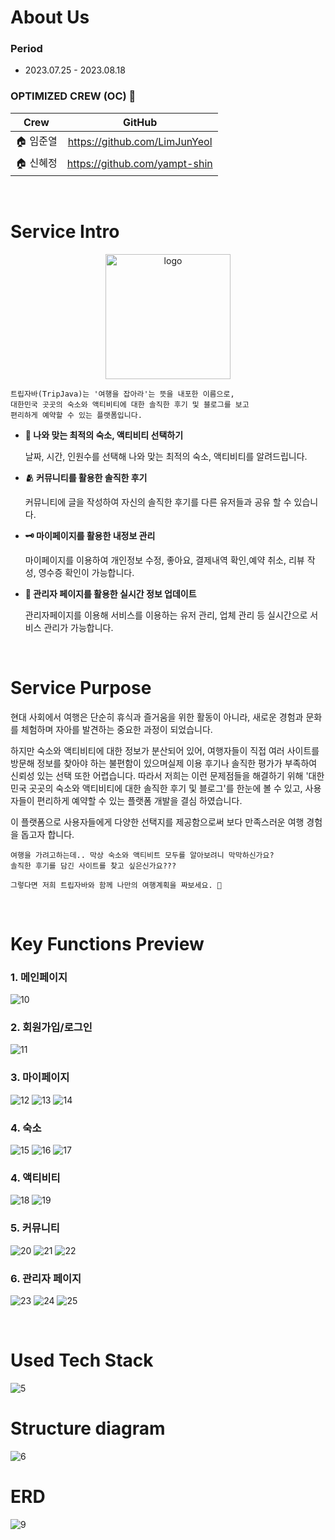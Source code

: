 # About Us

### Period

- 2023.07.25 - 2023.08.18

### OPTIMIZED CREW (OC) 🧞

|**Crew**|GitHub|
|:---:|:---:|
|🏠 임준열|https://github.com/LimJunYeol|
|🏠 신혜정|https://github.com/yampt-shin|
<br/>

# Service Intro

<p align="center">
  <img width="200" alt="logo" src="https://github.com/yampt-shin/TripJava/assets/83085779/c7737ab6-a48c-430f-894d-e802829c39e5">
</p>

```
트립자바(TripJava)는 '여행을 잡아라'는 뜻을 내포한 이름으로,
대한민국 곳곳의 숙소와 액티비티에 대한 솔직한 후기 및 블로그를 보고
편리하게 예약할 수 있는 플랫폼입니다.
```

- **📃 나와 맞는 최적의 숙소, 액티비티 선택하기**

    날짜, 시간, 인원수를 선택해 나와 맞는 최적의 숙소, 액티비티를 알려드립니다.

- **🫂 커뮤니티를 활용한 솔직한 후기**

    커뮤니티에 글을 작성하여 자신의 솔직한 후기를 다른 유저들과 공유 할 수 있습니다.
  
- **🗝️ 마이페이지를 활용한 내정보 관리**

    마이페이지를 이용하여 개인정보 수정, 좋아요, 결제내역 확인,예약 취소, 리뷰 작성, 영수증 확인이 가능합니다.
  
- **💸 관리자 페이지를 활용한 실시간 정보 업데이트**

    관리자페이지를 이용해 서비스를 이용하는 유저 관리, 업체 관리 등 실시간으로 서비스 관리가 가능합니다.


<br />

# Service Purpose

현대 사회에서 여행은 단순히 휴식과 즐거움을 위한 활동이 아니라, 새로운 경험과 문화를 체험하며 자아를 발견하는 중요한 과정이 되었습니다. 

하지만 숙소와 액티비티에 대한 정보가 분산되어 있어, 여행자들이 직접 여러 사이트를 방문해 정보를 찾아야 하는 불편함이 있으며실제 이용 후기나 솔직한 평가가 부족하여 신뢰성 있는 선택 또한 어렵습니다.
따라서 저희는 이런 문제점들을 해결하기 위해 '대한민국 곳곳의 숙소와 액티비티에 대한 솔직한 후기 및 블로그'를 한눈에 볼 수 있고, 사용자들이 편리하게 예약할 수 있는 플랫폼 개발을 결심 하였습니다. 

이 플랫폼으로 사용자들에게 다양한 선택지를 제공함으로써
보다 만족스러운 여행 경험을 돕고자 합니다.
```
여행을 가려고하는데.. 막상 숙소와 액티비트 모두를 알아보려니 막막하신가요?
솔직한 후기를 담긴 사이트를 찾고 싶은신가요???

그렇다면 저희 트립자바와 함께 나만의 여행계획을 짜보세요. 🙂
```

<br />

# Key Functions Preview

### 1. 메인페이지

![10](https://github.com/yampt-shin/TripJava/assets/83085779/33ffb827-c72d-4307-a794-45c729d3da11)

### 2. 회원가입/로그인

![11](https://github.com/yampt-shin/TripJava/assets/83085779/659aab8a-83f6-40ff-8818-e8f3c3b52a38)

### 3. 마이페이지

![12](https://github.com/yampt-shin/TripJava/assets/83085779/1d450bdb-36fa-4d88-9f9c-9537426c7ff6)
![13](https://github.com/yampt-shin/TripJava/assets/83085779/0e348008-0325-41d8-a12a-719ad250d98b)
![14](https://github.com/yampt-shin/TripJava/assets/83085779/a41f6ddd-4001-485e-b7df-b3acb7eefaca)

### 4. 숙소

![15](https://github.com/yampt-shin/TripJava/assets/83085779/860e77c4-bddc-4525-bf68-3771ff7350d1)
![16](https://github.com/yampt-shin/TripJava/assets/83085779/9dfc7f67-2940-4e6e-b9a9-4b2fa0fc8f23)
![17](https://github.com/yampt-shin/TripJava/assets/83085779/08fde58c-36bc-43f8-b45a-89aa2758c9a9)

### 4. 액티비티

![18](https://github.com/yampt-shin/TripJava/assets/83085779/99b443a6-4f7f-456f-b5c3-1dec630516e3)
![19](https://github.com/yampt-shin/TripJava/assets/83085779/fad063cb-dcbe-4e54-8a6b-9d4fa08784ea)


### 5. 커뮤니티

![20](https://github.com/yampt-shin/TripJava/assets/83085779/4269e73d-9da1-47f7-b88f-6ebd5effa632)
![21](https://github.com/yampt-shin/TripJava/assets/83085779/2f9d4457-30ea-41db-8e35-e714dd393095)
![22](https://github.com/yampt-shin/TripJava/assets/83085779/ac7c57f9-00ca-4be4-b04f-ae93064f485e)

### 6. 관리자 페이지

![23](https://github.com/yampt-shin/TripJava/assets/83085779/d80ffd84-b7d1-475d-8a9b-a34bfed6df5d)
![24](https://github.com/yampt-shin/TripJava/assets/83085779/ab2ffde7-b7a8-47f1-bff8-8d8d91870e99)
![25](https://github.com/yampt-shin/TripJava/assets/83085779/aa9b295e-ebcf-4b4b-8284-aaf3fef9fed4)

<br />

# Used Tech Stack
![5](https://github.com/yampt-shin/TripJava/assets/83085779/6b1d2ef3-7642-4704-b933-eb90dba7b1df)
<br />

# Structure diagram
![6](https://github.com/yampt-shin/TripJava/assets/83085779/24bcd6ea-bc8e-4545-9911-b858b1003de0)
<br />

# ERD
![9](https://github.com/yampt-shin/TripJava/assets/83085779/b9f034a0-b4df-4f1d-81e7-b81f4d12e792)



